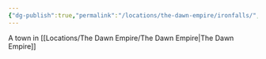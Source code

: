 ```yaml
---
{"dg-publish":true,"permalink":"/locations/the-dawn-empire/ironfalls/","tags":["Location","Unexplored"],"noteIcon":""}
---
```


A town in [[Locations/The Dawn Empire/The Dawn Empire\|The Dawn Empire]]

